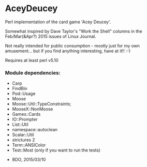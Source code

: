 # AceyDeucey

Perl implementation of the card game 'Acey Deucey'.

Somewhat inspired by Dave Taylor's "Work the Shell" columns
in the Feb/Mar(&Apr?) 2015 issues of Linux Journal.

Not really intended for public consumption - mostly just for
my own amusement... but if you find anything interesting,
have at it!! :-)

Requires at least perl v5.10

### Module dependencies:
* Carp
* FindBin
* Pod::Usage
* Moose
* Moose::Util::TypeConstraints;
* MooseX::NonMoose
* Games::Cards
* IO::Prompter
* List::Util
* namespace::autoclean
* Scalar::Util
* strictures 2
* Term::ANSIColor
* Test::Most (only if you want to run the tests)

- BDO, 2015/03/10
